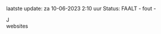 laatste update: 
za 10-06-2023  2:10   uur 
Status: FAALT - fout - 
<div class="service R">J</div><div class="service Y">websites</div>